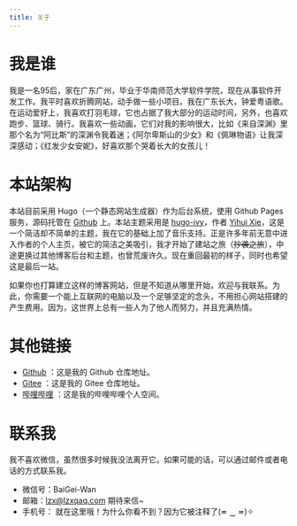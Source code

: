 ```yaml
---
title: 关于
---
```


# 我是谁
我是一名95后，家在广东广州，毕业于华南师范大学软件学院，现在从事软件开发工作。我平时喜欢折腾网站，动手做一些小项目。我在广东长大，钟爱粤语歌。在运动爱好上，我喜欢打羽毛球，它也占据了我大部分的运动时间，另外，也喜欢跑步、篮球、骑行。我喜欢一些动画，它们对我的影响很大，比如《来自深渊》里那个名为“阿比斯”的深渊令我着迷；《阿尔卑斯山的少女》和《佩琳物语》让我深深感动；《红发少女安妮》，好喜欢那个哭着长大的女孩儿！

# 本站架构
本站目前采用 Hugo（一个静态网站生成器）作为后台系统，使用 Github Pages 服务，源码托管在 [Github](https://github.com/lzxqaq/source_lzxqaq.git) 上。本站主题采用是 [hugo-ivy](https://github.com/yihui/hugo-ivy)，作者 [Yihui Xie](https://yihui.org/)，这是一个简洁却不简单的主题，我在它的基础上加了音乐支持。正是许多年前无意中进入作者的个人主页，被它的简洁之美吸引，我才开始了建站之旅（~~抄袭之旅~~），中途更换过其他博客后台和主题，也曾荒废许久。现在重回最初的样子，同时也希望这是最后一站。  

如果你也打算建立这样的博客网站，但是不知道从哪里开始，欢迎与我联系。为此，你需要一个能上互联网的电脑以及一个足够坚定的念头，不用担心网站搭建的产生费用。因为，这世界上总有一些人为了他人而努力，并且充满热情。

# 其他链接
* [Github](https://github.com/lzxqaq) ：这是我的 Github 仓库地址。
* [Gitee](https://gitee.com/lzxqaq) ：这是我的 Gitee 仓库地址。
* [哔哩哔哩](https://space.bilibili.com/404289432) ：这是我的哔哩哔哩个人空间。


# 联系我

我不喜欢微信，虽然很多时候我没法离开它。如果可能的话，可以通过邮件或者电话的方式联系我。

* 微信号：BaiGei-Wan
* 邮箱：[lzx@lzxqaq.com](mailto:lzx@lzxqaq.com)  期待来信~
* 手机号： <!--15820211446-->就在这里哦！为什么你看不到？因为它被注释了(≖ ‿ ≖)✧ 